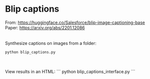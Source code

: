 # Blip captions

From: https://huggingface.co/Salesforce/blip-image-captioning-base  
Paper: https://arxiv.org/abs/2201.12086  
<br/>
<br/>
Synthesize captions on images from a folder:  
```
python blip_captions.py
```
<br/>
<br/>
View results in an HTML:
```
python blip_captions_interface.py
```
